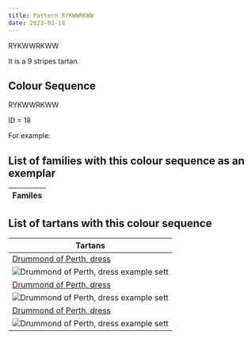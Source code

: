 ```yaml
---
title: Pattern RYKWWRKWW
date: 2023-03-18
---
```

RYKWWRKWW

It is a 9 stripes tartan.


## Colour Sequence
RYKWWRKWW

ID = 18 

For example:


## List of families with this colour sequence as an exemplar

| Familes |
|---------------|


## List of tartans with this colour sequence

| Tartans |
|---------------|
| [Drummond of Perth, dress](/tartans/ln/2/n10/k10/r10/ln30/n2/k4/y2/r/80)||
|![Drummond of Perth, dress example sett](/variants//ln/2/n10/k10/r10/ln30/n2/k4/y2/r/80-k000000-lne0e0e0-n808080-rc00000-yf0c000/sett.png)|
| [Drummond of Perth, dress](/tartans/ln/6/n14/na12/r20/ln50/n6/na12/y6/r/134)||
|![Drummond of Perth, dress example sett](/variants//ln/6/n14/na12/r20/ln50/n6/na12/y6/r/134-lne0e0e0-nc0c0c0-na505050-rc00000-yf0c000/sett.png)|
| [Drummond of Perth, dress](/tartans/ln/6/n14/na12/r20/ln50/n6/na12/y6/r/134)||
|![Drummond of Perth, dress example sett](/variants/sett.png)|
